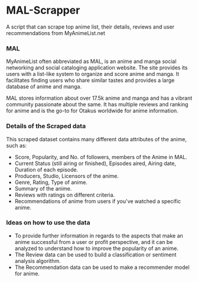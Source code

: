 # MAL-Scrapper
A script that can scrape top anime list, their details, reviews and user recommendations from MyAnimeList.net

### MAL
MyAnimeList often abbreviated as MAL, is an anime and manga social networking and social cataloging application website. The site provides its users with a list-like system to organize and score anime and manga. It facilitates finding users who share similar tastes and provides a large database of anime and manga.

MAL stores information about over 17.5k anime and manga and has a vibrant community passionate about the same. It has multiple reviews and ranking for anime and is the go-to for Otakus worldwide for anime information.

### Details of the Scraped data
This scraped dataset contains many different data attributes of the anime, such as:

- Score, Popularity, and No. of followers, members of the Anime in MAL.
- Current Status (still airing or finished), Episodes aired, Airing date, Duration of each episode.
- Producers, Studio, Licensors of the anime.
- Genre, Rating, Type of anime.
- Summary of the anime.
- Reviews with ratings on different criteria.
- Recommendations of anime from users if you've watched a specific anime.

### Ideas on how to use the data
- To provide further information in regards to the aspects that make an anime successful from a user or profit perspective, and it can be analyzed to understand how to improve the popularity of an anime.
- The Review data can be used to build a classification or sentiment analysis algorithm.
- The Recommendation data can be used to make a recommender model for anime.
